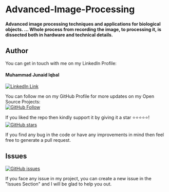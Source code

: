# Advanced-Image-Processing

#### Advanced image processing techniques and applications for biological objects. ... Whole process from recording the image, to processing it, is dissected both in hardware and technical details.

## Author
You can get in touch with me on my LinkedIn Profile:

#### Muhammad Junaid Iqbal
[![LinkedIn Link](https://img.shields.io/badge/LinkedIn-Muhammad%20Junaid%20Iqbal-lightgrey)](https://www.linkedin.com/in/thejunaidiqbal)

You can follow me on my GitHub Profile for more updates on my Open Source Projects:
</br>
[![GitHub Follow](https://img.shields.io/badge/Connect-Muhammad%20Junaid%20Iqbal-blue.svg?logo=Github&longCache=true&style=social&label=Follow)](https://github.com/thejunaidiqbal)

If you liked the repo then kindly support it by giving it a star ⭐⭐⭐⭐⭐!</br>
[![GitHub stars](https://img.shields.io/github/stars/thejunaidiqbal/Advanced-Image-Processing)](https://github.com/thejunaidiqbal/Advanced-Image-Processing/stargazers)

If you find any bug in the code or have any improvements in mind then feel free to generate a pull request.

## Issues
[![GitHub issues](https://img.shields.io/github/issues/thejunaidiqbal/Advanced-Image-Processing?style=plastic)](https://github.com/thejunaidiqbal/Advanced-Image-Processing/issues)

If you face any issue in my project, you can create a new issue in the "Issues Section" and I will be glad to help you out.


